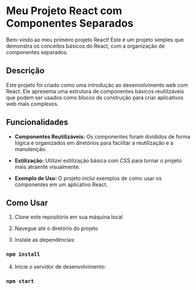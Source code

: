 # Meu Projeto React com Componentes Separados

Bem-vindo ao meu primeiro projeto React! Este é um projeto simples que demonstra os conceitos básicos do React, com a organização de componentes separados. 

## Descrição

Este projeto foi criado como uma introdução ao desenvolvimento web com React. Ele apresenta uma estrutura de componentes básicos reutilizáveis que podem ser usados como blocos de construção para criar aplicativos web mais complexos.

## Funcionalidades

- **Componentes Reutilizáveis:** Os componentes foram divididos de forma lógica e organizados em diretórios para facilitar a reutilização e a manutenção.

- **Estilização:** Utilizei estilização básica com CSS para tornar o projeto mais atraente visualmente.

- **Exemplo de Uso:** O projeto inclui exemplos de como usar os componentes em um aplicativo React.

## Como Usar

1. Clone este repositório em sua máquina local

2. Navegue até o diretório do projeto

3. Instale as dependências:
### `npm install`

4. Inicie o servidor de desenvolvimento:
### `npm start`
